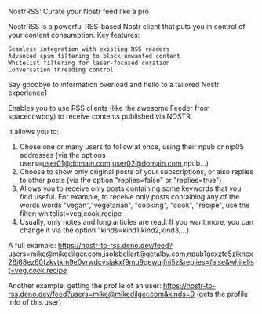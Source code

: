 NostrRSS: Curate your Nostr feed like a pro

NostrRSS is a powerful RSS-based Nostr client that puts you in control of your content consumption. Key features:

    Seamless integration with existing RSS readers
    Advanced spam filtering to block unwanted content
    Whitelist filtering for laser-focused curation
    Conversation threading control

Say goodbye to information overload and hello to a tailored Nostr experience1

Enables you to use RSS clients (like the awesome Feeder from spacecowboy) to
receive contents published via NOSTR.

It allows you to:

1. Chose one or many users to follow at once, using their npub or nip05
   addresses (via the options users=user01@domain.com,user02@domain.com,npub...)
2. Choose to show only original posts of your subscriptions, or also replies to
   other posts (via the option "replies=false" or "replies=true")
3. Allows you to receive only posts containing some keywords that you find
   useful. For example, to receive only posts containing any of the words words
   "vegan","vegetarian", "cooking", "cook", "recipe", use the filter:
   whitelist=veg,cook,recipe
4. Usually, only notes and long articles are read. If you want more, you can
   change it via the option "kinds=kind1,kind2,kind3,...)

A full example:
https://nostr-to-rss.deno.dev/feed?users=mike@mikedilger.com,isolabellart@getalby.com,npub1gcxzte5zlkncx26j68ez60fzkvtkm9e0vrwdcvsjakxf9mu9qewqlfnj5z&replies=false&whitelist=veg,cook,recipe

Another example, getting the profile of an user:
https://nostr-to-rss.deno.dev/feed?users=mike@mikedilger.com&kinds=0 (gets the
profile info of this user)
